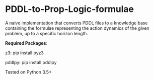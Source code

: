 # PDDL-to-Prop-Logic-formulae
A naive implementation that converts PDDL files to a knowledge base containing the formulae representing the action dynamics of the given problem, up to a specific horizon length.


**Required Packages**:

z3: pip install pyz3

pddlpy: pip install pddlpy

Tested on Python 3.5+
